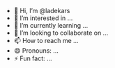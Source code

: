 - 👋 Hi, I’m @ladekars
- 👀 I’m interested in ...
- 🌱 I’m currently learning ...
- 💞️ I’m looking to collaborate on ...
- 📫 How to reach me ...
- 😄 Pronouns: ...
- ⚡ Fun fact: ...

<!---
ladekars/ladekars is a ✨ special ✨ repository because its `README.md` (this file) appears on your GitHub profile.
You can click the Preview link to take a look at your changes.
--->
